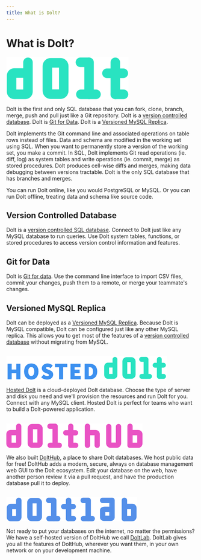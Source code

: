 ```yaml
---
title: What is Dolt?
---
```


# What is Dolt?

![](../.gitbook/assets/dolt-logo.png)

Dolt is the first and only SQL database that you can fork, clone, branch, merge, push and pull just like a Git repository. Dolt is a [version controlled database](https://www.dolthub.com/blog/2021-09-17-database-version-control/). Dolt is [Git for Data](https://www.dolthub.com/blog/2020-03-06-so-you-want-git-for-data/). Dolt is a [Versioned MySQL Replica](https://www.dolthub.com/blog/2023-02-17-binlog-replication-preview/).

Dolt implements the Git command line and associated operations on table rows instead of files. Data and schema are modified in the working set using SQL. When you want to permanently store a version of the working set, you make a commit. In SQL, Dolt implements Git read operations (ie. diff, log) as system tables and write operations (ie. commit, merge) as stored procedures. Dolt produces cell-wise diffs and merges, making data debugging between versions tractable. Dolt is the only SQL database that has branches and merges. 

You can run Dolt online, like you would PostgreSQL or MySQL. Or you can run Dolt offline, treating data and schema like source code. 

## Version Controlled Database

Dolt is a [version controlled SQL database](https://www.dolthub.com/blog/2021-09-17-database-version-control/). Connect to Dolt just like any MySQL database to run queries. Use Dolt system tables, functions, or stored procedures to access version control information and features. 

## Git for Data

Dolt is [Git for data](https://www.dolthub.com/blog/2020-03-06-so-you-want-git-for-data/). Use the command line interface to import CSV files, commit your changes, push them to a remote, or merge your teammate's changes.

## Versioned MySQL Replica

Dolt can be deployed as a [Versioned MySQL Replica](https://www.dolthub.com/blog/2023-02-17-binlog-replication-preview/). Because Dolt is MySQL compatible, Dolt can be configured just like any other MySQL replica. This allows you to get most of the features of a [version controlled database](https://www.dolthub.com/blog/2021-09-17-database-version-control/) without migrating from MySQL.

##

![](../.gitbook/assets/hosted-logo.png)

[Hosted Dolt](https://hosted.doltdb.com) is a cloud-deployed Dolt database. Choose the type of server and disk you need and we'll provision the resources and run Dolt for you. Connect with any MySQL client. Hosted Dolt is perfect for teams who want to build a Dolt-powered application. 

##

![](../.gitbook/assets/dolthub-logo.png)

We also built [DoltHub](https://www.dolthub.com), a place to share Dolt databases. We host public data for free! DoltHub adds a modern, secure, always on database management web GUI to the Dolt ecosystem. Edit your database on the web, have another person review it via a pull request, and have the production database pull it to deploy.

##

![](../.gitbook/assets/doltlab-logo.png)

Not ready to put your databases on the internet, no matter the permissions? We have a self-hosted version of DoltHub we call [DoltLab](https://www.doltlab.com). DoltLab gives you all the features of DoltHub, wherever you want them, in your own network or on your development machine.